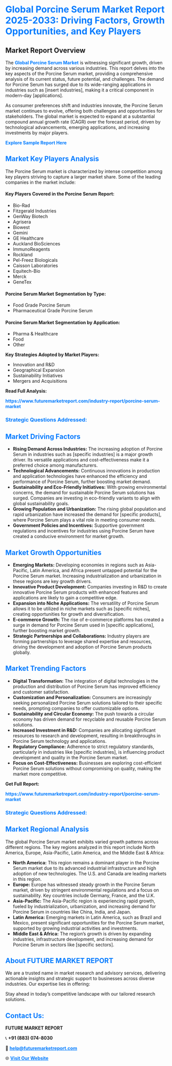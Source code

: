 <h1 style="color: #007BFF;">Global Porcine Serum Market Report 2025-2033: Driving Factors, Growth Opportunities, and Key Players</h1>

<section id="overview">
<h2>Market Report Overview</h2>
<p>The <a href="https://www.futuremarketreport.com/industry-report/porcine-serum-market" style="color: #007BFF; text-decoration: none;"><strong>Global Porcine Serum Market</strong></a> is witnessing significant growth, driven by increasing demand across various industries. This report delves into the key aspects of the Porcine Serum market, providing a comprehensive analysis of its current status, future potential, and challenges. The demand for Porcine Serum has surged due to its wide-ranging applications in industries such as [insert industries], making it a critical component in modern-day [applications].</p>
<p>As consumer preferences shift and industries innovate, the Porcine Serum market continues to evolve, offering both challenges and opportunities for stakeholders. The global market is expected to expand at a substantial compound annual growth rate (CAGR) over the forecast period, driven by technological advancements, emerging applications, and increasing investments by major players.</p>
</section>

<section id="overview">
<p><a href="https://www.futuremarketreport.com/request-sample/reportId=58147" style="color: #007BFF; text-decoration: none;"><strong>Explore Sample Report Here</strong></a></p>
</section>

<section id="key-players">
<h2 style="color: #007BFF;">Market Key Players Analysis</h2>
<p>The Porcine Serum market is characterized by intense competition among key players striving to capture a larger market share. Some of the leading companies in the market include:</p>
<h4>Key Players Covered in the Porcine Serum Report:</h4>
<ul><li>Bio-Rad</li><li>Fitzgerald Industries</li><li>GenWay Biotech</li><li>Agrisera</li><li>Biowest</li><li>Gemini</li><li>GE Healthcare</li><li>Auckland BioSciences</li><li>ImmunoReagents</li><li>Rockland</li><li>Pel-Freez Biologicals</li><li>Caisson Laboratories</li><li>Equitech-Bio</li><li>Merck</li><li>GeneTex</li></ul>
<h4>Porcine Serum Market Segmentation by Type:</h4>
<ul><li>Food Grade Porcine Serum</li><li>Pharmaceutical Grade Porcine Serum</li></ul>

<h4>Porcine Serum Market Segmentation by Application:</h4>
<ul><li>Pharma &amp; Healthcare</li><li>Food</li><li>Other</li></ul>
<p><strong>Key Strategies Adopted by Market Players:</strong></p>
<ul>
<li>Innovation and R&D</li>
<li>Geographical Expansion</li>
<li>Sustainability Initiatives</li>
<li>Mergers and Acquisitions</li>
</ul>
</section>

<section>
<p><strong>Read Full Analysis: </strong></p><a href="https://www.futuremarketreport.com/industry-report/porcine-serum-market" style="color: #007BFF; text-decoration: none;"><strong>https://www.futuremarketreport.com/industry-report/porcine-serum-market</strong></a>
<h3 style="color: #007BFF;">Strategic Questions Addressed:</h3>
</section>

<section id="driving-factors">
<h2 style="color: #007BFF;">Market Driving Factors</h2>
<ul>
<li><strong>Rising Demand Across Industries:</strong> The increasing adoption of Porcine Serum in industries such as [specific industries] is a major growth driver. Its versatile applications and cost-effectiveness make it a preferred choice among manufacturers.</li>
<li><strong>Technological Advancements:</strong> Continuous innovations in production and application technologies have enhanced the efficiency and performance of Porcine Serum, further boosting market demand.</li>
<li><strong>Sustainability and Eco-Friendly Initiatives:</strong> With growing environmental concerns, the demand for sustainable Porcine Serum solutions has surged. Companies are investing in eco-friendly variants to align with global sustainability goals.</li>
<li><strong>Growing Population and Urbanization:</strong> The rising global population and rapid urbanization have increased the demand for [specific products], where Porcine Serum plays a vital role in meeting consumer needs.</li>
<li><strong>Government Policies and Incentives:</strong> Supportive government regulations and incentives for industries using Porcine Serum have created a conducive environment for market growth.</li>
</ul>
</section>

<section id="growth-opportunities">
<h2 style="color: #007BFF;">Market Growth Opportunities</h2>
<ul>
<li><strong>Emerging Markets:</strong> Developing economies in regions such as Asia-Pacific, Latin America, and Africa present untapped potential for the Porcine Serum market. Increasing industrialization and urbanization in these regions are key growth drivers.</li>
<li><strong>Innovative Product Development:</strong> Companies investing in R&D to create innovative Porcine Serum products with enhanced features and applications are likely to gain a competitive edge.</li>
<li><strong>Expansion into Niche Applications:</strong> The versatility of Porcine Serum allows it to be utilized in niche markets such as [specific niches], creating opportunities for growth and diversification.</li>
<li><strong>E-commerce Growth:</strong> The rise of e-commerce platforms has created a surge in demand for Porcine Serum used in [specific applications], further boosting market growth.</li>
<li><strong>Strategic Partnerships and Collaborations:</strong> Industry players are forming partnerships to leverage shared expertise and resources, driving the development and adoption of Porcine Serum products globally.</li>
</ul>
</section>

<section id="trending-factors">
<h2 style="color: #007BFF;">Market Trending Factors</h2>
<ul>
<li><strong>Digital Transformation:</strong> The integration of digital technologies in the production and distribution of Porcine Serum has improved efficiency and customer satisfaction.</li>
<li><strong>Customization and Personalization:</strong> Consumers are increasingly seeking personalized Porcine Serum solutions tailored to their specific needs, prompting companies to offer customizable options.</li>
<li><strong>Sustainability and Circular Economy:</strong> The push towards a circular economy has driven demand for recyclable and reusable Porcine Serum solutions.</li>
<li><strong>Increased Investment in R&D:</strong> Companies are allocating significant resources to research and development, resulting in breakthroughs in Porcine Serum technology and applications.</li>
<li><strong>Regulatory Compliance:</strong> Adherence to strict regulatory standards, particularly in industries like [specific industries], is influencing product development and quality in the Porcine Serum market.</li>
<li><strong>Focus on Cost-Effectiveness:</strong> Businesses are exploring cost-efficient Porcine Serum solutions without compromising on quality, making the market more competitive.</li>
</ul>
</section>

<section>
<p><strong>Get Full Report: </strong></p><a href="https://www.futuremarketreport.com/industry-report/porcine-serum-market" style="color: #007BFF; text-decoration: none;"><strong>https://www.futuremarketreport.com/industry-report/porcine-serum-market</strong></a>
<h3 style="color: #007BFF;">Strategic Questions Addressed:</h3>
</section>


<section id="regional-analysis">
<h2 style="color: #007BFF;">Market Regional Analysis</h2>
<p>The global Porcine Serum market exhibits varied growth patterns across different regions. The key regions analyzed in this report include North America, Europe, Asia-Pacific, Latin America, and the Middle East & Africa:</p>
<ul>
<li><strong>North America:</strong> This region remains a dominant player in the Porcine Serum market due to its advanced industrial infrastructure and high adoption of new technologies. The U.S. and Canada are leading markets in this region.</li>
<li><strong>Europe:</strong> Europe has witnessed steady growth in the Porcine Serum market, driven by stringent environmental regulations and a focus on sustainability. Key countries include Germany, France, and the U.K.</li>
<li><strong>Asia-Pacific:</strong> The Asia-Pacific region is experiencing rapid growth, fueled by industrialization, urbanization, and increasing demand for Porcine Serum in countries like China, India, and Japan.</li>
<li><strong>Latin America:</strong> Emerging markets in Latin America, such as Brazil and Mexico, present significant opportunities for the Porcine Serum market, supported by growing industrial activities and investments.</li>
<li><strong>Middle East & Africa:</strong> The region’s growth is driven by expanding industries, infrastructure development, and increasing demand for Porcine Serum in sectors like [specific sectors].</li>
</ul>
</section>

<footer>
<h2 style="color: #007BFF;">About FUTURE MARKET REPORT</h2>
<p>We are a trusted name in market research and advisory services, delivering actionable insights and strategic support to businesses across diverse industries. Our expertise lies in offering:</p>

<p>Stay ahead in today’s competitive landscape with our tailored research solutions.</p>

<h2 style="color: #007BFF;">Contact Us:</h2>
<p><strong>FUTURE MARKET REPORT</strong></p>
<p>📞 <strong>+91 (883) 074-8030</strong></p>
<p>📧 <strong><a href="mailto:help@futuremarketreport.com" style="color: #007BFF;">help@futuremarketreport.com</a></strong></p>
<p>🌐 <strong><a href="https://www.futuremarketreport.com/" style="color: #007BFF;">Visit Our Website</a></strong></p>
</footer>